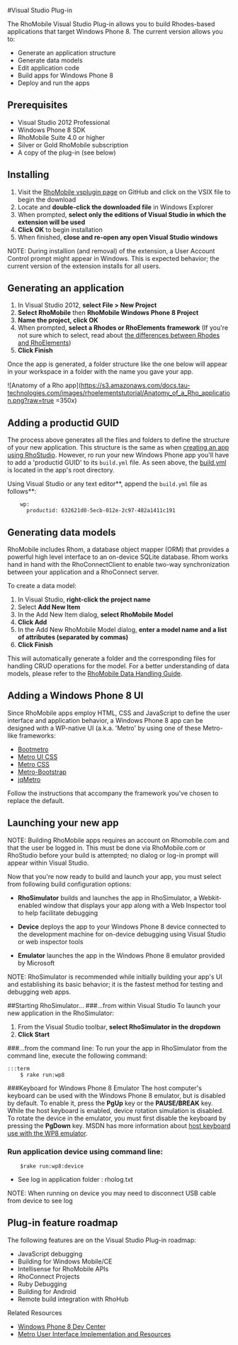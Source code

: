 #Visual Studio Plug-in

The RhoMobile Visual Studio Plug-in allows you to build Rhodes-based applications that target Windows Phone 8. The current version allows you to:

* Generate an application structure
* Generate data models
* Edit application code
* Build apps for Windows Phone 8
* Deploy and run the apps

## Prerequisites

* Visual Studio 2012 Professional
* Windows Phone 8 SDK
* RhoMobile Suite 4.0 or higher
* Silver or Gold RhoMobile subscription
* A copy of the plug-in (see below)

## Installing
1. Visit the [RhoMobile vsplugin page](https://github.com/rhomobile/vsplugin/tree/master/Installer) on GitHub and click on the VSIX file to begin the download 
2. Locate and **double-click the downloaded file** in Windows Explorer
3. When prompted, **select only the editions of Visual Studio in which the extension will be used**
4. **Click OK** to begin installation
5. When finished, **close and re-open any open Visual Studio windows**

NOTE: During installion (and removal) of the extension, a User Account Control prompt might appear in Windows. This is expected behavior; the current version of the extension installs for all users.

## Generating an application

1. In Visual Studio 2012, **select File > New Project**
2. **Select RhoMobile** then **RhoMobile Windows Phone 8 Project**
3. **Name the project, click OK**
4. When prompted, **select a Rhodes or RhoElements framework** (If you're not sure which to select, read about [the differences between Rhodes and RhoElements](welcome#rhomobile))
5. **Click Finish**

Once the app is generated, a folder structure like the one below will appear in your workspace in a folder with the name you gave your app. 

![Anatomy of a Rho app](https://s3.amazonaws.com/docs.tau-technologies.com/images/rhoelementstutorial/Anatomy_of_a_Rho_application.png?raw=true =350x)

## Adding a productid GUID

The process above generates all the files and folders to define the structure of your new application. This structure is the same as when [creating an app using RhoStudio](creating_a_project). However, ro run your new Windows Phone app you'll have to add a 'productid GUID' to its `build.yml` file. As seen above, the [build.yml](build_config) is located in the app's root directory. 

Using Visual Studio or any text editor**, append the `build.yml` file as follows**: 


        wp:
          productid: 632621d0-5ecb-012e-2c97-482a1411c191


## Generating data models
RhoMobile includes Rhom, a database object mapper (ORM) that provides a powerful high level interface to an on-device SQLite database. Rhom works hand in hand with the RhoConnectClient to enable two-way synchronization between your application and a RhoConnect server.

To create a data model: 

1. In Visual Studio, **right-click the project name**
2. Select **Add New Item**
3. In the Add New Item dialog, **select RhoMobile Model**
4. **Click Add**
5. In the Add New RhoMobile Model dialog, **enter a model name and a list of attributes (separated by commas)**
6. **Click Finish**

This will automatically generate a folder and the corresponding files for handling CRUD operations for the model. For a better understanding of data models, please refer to the [RhoMobile Data Handling Guide](local_database#what-is-a-model).

## Adding a Windows Phone 8 UI
Since RhoMobile apps employ HTML, CSS and JavaScript to define the user interface and application behavior, a Windows Phone 8 app can be designed with a WP-native UI (a.k.a. 'Metro' by using one of these Metro-like frameworks:

* [Bootmetro](http://aozora.github.io/bootmetro/)
* [Metro UI CSS](http://metroui.org.ua/)
* [Metro CSS](http://code52.org/metro.css/)
* [Metro-Bootstrap](http://talkslab.github.com/metro-bootstrap/)
* [jqMetro](http://jqmetro.codeplex.com/)

Follow the instructions that accompany the framework you've chosen to replace the default.

## Launching your new app

NOTE: Building RhoMobile apps requires an account on Rhomobile.com and that the user be logged in. This must be done via RhoMobile.com or RhoStudio before your build is attempted; no dialog or log-in prompt will appear within Visual Studio. 

Now that you're now ready to build and launch your app, you must select from following build configuration options:

* **RhoSimulator** builds and launches the app in RhoSimulator, a Webkit-enabled window that displays your app along with a Web Inspector tool to help facilitate debugging

* **Device** deploys the app to your Windows Phone 8 device connected to the development machine for on-device debugging using Visual Studio or web inspector tools 

* **Emulator** launches the app in the Windows Phone 8 emulator provided by Microsoft

NOTE: RhoSimulator is recommended while initially building your app's UI and establishing its basic behavior; it is the fastest method for testing and debugging web apps. 

##Starting RhoSimulator...
###...from within Visual Studio
To launch your new application in the RhoSimulator:

1. From the Visual Studio toolbar, **select RhoSimulator in the dropdown**
2. **Click Start**

###...from the command line:
To run your the app in RhoSimulator from the command line, execute the following command:  

	:::term
        $ rake run:wp8

###Keyboard for Windows Phone 8 Emulator
The host computer's keyboard can be used with the Windows Phone 8 emulator, but is disabled by default. To enable it, press the **PgUp** key or the **PAUSE/BREAK** key. While the host keyboard is enabled, device rotation simulation is disabled. To rotate the device in the emulator, you must first disable the keyboard by pressing the **PgDown** key. MSDN has more information about [host keyboard use with the WP8 emulator](http://msdn.microsoft.com/en-us/library/ff754352). 

### Run application device using command line:

        $rake run:wp8:device

* See log in application folder : rholog.txt

NOTE: When running on device you may need to disconnect USB cable from device to see log

## Plug-in feature roadmap
The following features are on the Visual Studio Plug-in roadmap:

* JavaScript debugging
* Building for Windows Mobile/CE
* Intellisense for RhoMobile APIs
* RhoConnect Projects
* Ruby Debugging
* Building for Android
* Remote build integration with RhoHub

Related Resources

* [Windows Phone 8 Dev Center](http://dev.windowsphone.com/en-us)
* [Metro User Interface Implementation and Resources](http://www.queness.com/post/13493/metro-user-interface-implementation-and-resources)
